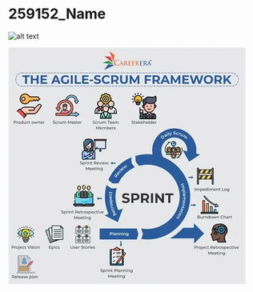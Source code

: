 # 259152_Name
![alt text](https://github.com/rajatsingh07/259152_Name/tree/Dev/SDLC/agile-scrum.jpg)

<img src="https://github.com/rajatsingh07/259152_Name/blob/Dev/SDLC/agile-scrum.jpg" alt="image">